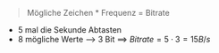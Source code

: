 > Mögliche Zeichen * Frequenz = Bitrate

- 5 mal die Sekunde Abtasten
- 8 mögliche Werte --> 3 Bit
==> $Bitrate = 5 \cdot 3 = 15 B/s$ 
